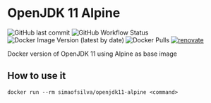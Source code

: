 # OpenJDK 11 Alpine

![GitHub last commit](https://img.shields.io/github/last-commit/simao-silva/OpenJDK-11-alpine?style=for-the-badge)
![GitHub Workflow Status](https://img.shields.io/github/actions/workflow/status/simao-silva/OpenJDK-11-alpine/docker-build-and-push.yml?style=for-the-badge)
![Docker Image Version (latest by date)](https://img.shields.io/docker/v/simaofsilva/openjdk11-alpine?style=for-the-badge)
![Docker Pulls](https://img.shields.io/docker/pulls/simaofsilva/openjdk11-alpine?style=for-the-badge)
[![renovate](https://img.shields.io/badge/renovate-enabled-brightgreen.svg?style=for-the-badge)](https://renovatebot.com)


Docker version of OpenJDK 11 using Alpine as base image

## How to use it

```shell
docker run --rm simaofsilva/openjdk11-alpine <command>
```
